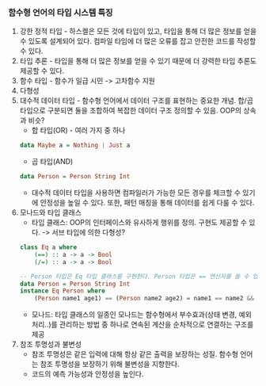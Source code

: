 ### 함수형 언어의 타입 시스템 특징
1. 강한 정적 타입 - 하스켈은 모든 것에 타입이 있고, 타입을 통해 더 많은 정보를 얻을 수 있도록 설계되어 있다. 컴파일 타임에 더 많은 오류를 잡고 안전한 코드를 작성할 수 있다.
2. 타입 추론 - 타입을 통해 더 많은 정보를 얻을 수 있기 때문에 더 강력한 타입 추론도 제공할 수 있다.
3. 함수 타입 - 함수가 일급 시민 -> 고차함수 지원
4. 다형성
5. 대수적 데이터 타입 - 함수형 언어에서 데이터 구조를 표현하는 중요한 개념. 합/곱 타입으로 구분되면 둘을 조합하여 복잡한 데이터 구조 정의할 수 있음. OOP의 상속과 비슷?
    - 합 타입(OR) - 여러 가지 중 하나
    ```haskell
   data Maybe a = Nothing | Just a
    ```
    - 곱 타입(AND)
   ```haskell
   data Person = Person String Int
    ```
   - 대수적 데이터 타입을 사용하면 컴파일러가 가능한 모든 경우를 체크할 수 있기에 안정성을 높일 수 있다. 또한, 패턴 매칭을 통해 데이터를 쉽게 다룰 수 있다.
6. 모나드와 타입 클래스
   - 타입 클래스: OOP의 인터페이스와 유사하게 행위를 정의. 구현도 제공할 수 있다. -> 서브 타입에 의한 다형성?
   ```haskell
   class Eq a where
       (==) :: a -> a -> Bool
       (/=) :: a -> a -> Bool
   
   -- Person 타입은 Eq 타입 클래스를 구현한다. Person 타입은 == 연산자를 쓸 수 있다.
   data Person = Person String Int
   instance Eq Person where 
       (Person name1 age1) == (Person name2 age2) = name1 == name2 && age1 == age2
   ```
   - 모나드: 타입 클래스의 일종인 모나드는 함수형에서 부수효과(상태 변경, 예외처리..)를 관리하는 방법 중 하나로 연속된 계산을 순차적으로 연결하는 구조를 제공
7. 참조 투명성과 불변성
    - 참조 투명성은 같은 입력에 대해 항상 같은 출력을 보장하는 성질. 함수형 언어는 참조 투명성을 보장하기 위해 불변성을 지향한다.
    - 코드의 예측 가능성과 안정성을 높인다.
